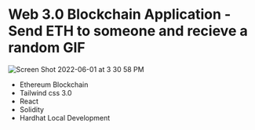 # Web 3.0 Blockchain Application - Send ETH to someone and recieve a random GIF

![Screen Shot 2022-06-01 at 3 30 58 PM](https://user-images.githubusercontent.com/68557040/171513280-69eaa4ac-c4f5-4d7f-ab37-e56f846d270d.png)

- Ethereum Blockchain
- Tailwind css 3.0
- React
- Solidity
- Hardhat Local Development

